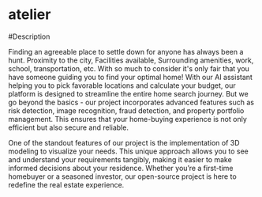 # atelier

#Description 

Finding an agreeable place to settle down for anyone has always been a hunt. Proximity to the city, Facilities available, Surrounding amenities, work, school, transportation, etc.
With so much to consider it's only fair that you have someone guiding you to find your optimal home! 
With our AI assistant helping you to pick favorable locations and calculate your budget, our platform is designed to streamline the entire home search journey. But we go beyond the basics - our project incorporates advanced features such as risk detection, image recognition, fraud detection, and property portfolio management. This ensures that your home-buying experience is not only efficient but also secure and reliable.

One of the standout features of our project is the implementation of 3D modeling to visualize your needs. This unique approach allows you to see and understand your requirements tangibly, making it easier to make informed decisions about your residence.
Whether you’re a first-time homebuyer or a seasoned investor, our open-source project is here to redefine the real estate experience.
